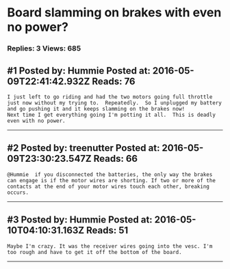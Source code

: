 # Board slamming on brakes with even no power?

### Replies: 3 Views: 685

## \#1 Posted by: Hummie Posted at: 2016-05-09T22:41:42.932Z Reads: 76

```
I just left to go riding and had the two motors going full throttle just now without my trying to.  Repeatedly.  So I unplugged my battery and go pushing it and it keeps slamming on the brakes now!  
Next time I get everything going I'm potting it all.  This is deadly even with no power.
```

---
## \#2 Posted by: treenutter Posted at: 2016-05-09T23:30:23.547Z Reads: 66

```
@Hummie  if you disconnected the batteries, the only way the brakes can engage is if the motor wires are shorting. If two or more of the contacts at the end of your motor wires touch each other, breaking occurs.
```

---
## \#3 Posted by: Hummie Posted at: 2016-05-10T04:10:31.163Z Reads: 51

```
Maybe I'm crazy. It was the receiver wires going into the vesc. I'm too rough and have to get it off the bottom of the board.
```

---
